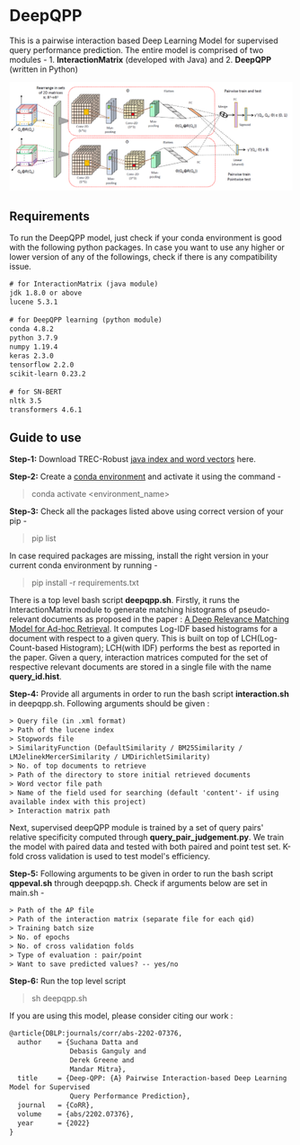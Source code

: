 ﻿# DeepQPP
This is a pairwise interaction based Deep Learning Model for supervised query performance prediction. 
The entire model is comprised of two modules - 1. **InteractionMatrix** (developed with Java) and 
2. **DeepQPP** (written in Python) 

![Alt text](deepqpp_model.png?raw=true "Title")

## Requirements
To run the DeepQPP model, just check if your conda environment is good with the following python packages. 
In case you want to use any higher or lower version of any of the followings, check if there is any 
compatibility issue.
````````````````````````````````````````````
# for InteractionMatrix (java module)
jdk 1.8.0 or above
lucene 5.3.1

# for DeepQPP learning (python module)
conda 4.8.2
python 3.7.9
numpy 1.19.4
keras 2.3.0
tensorflow 2.2.0
scikit-learn 0.23.2

# for SN-BERT
nltk 3.5
transformers 4.6.1
````````````````````````````````````````````
## Guide to use
**Step-1:** Download TREC-Robust [java index and word vectors](https://drive.google.com/drive/folders/13k0AFcIemmtBvBpaBCyJR7ZYUIoRf2Kx?usp=sharing) here.

**Step-2:** Create a [conda environment](https://phoenixnap.com/kb/how-to-install-anaconda-ubuntu-18-04-or-20-04) 
and activate it using the command - 
> conda activate <environment_name>

**Step-3:** Check all the packages listed above using correct version of your pip -
> pip list

In case required packages are missing, install the right version in your current conda environment by running -
> pip install -r requirements.txt 

There is a top level bash script **deepqpp.sh**. Firstly, it runs the InteractionMatrix module to generate matching histograms of pseudo-relevant documents as proposed in the paper : [A Deep Relevance Matching Model for Ad-hoc Retrieval](https://dl.acm.org/doi/10.1145/2983323.2983769). It computes Log-IDF based histograms for a document with respect to a given query. This is built on top of LCH(Log-Count-based Histogram); LCH(with IDF) performs the best as reported in the paper. Given a query, interaction matrices computed for the set of respective relevant documents are stored in a single file with the name **query_id.hist**.

**Step-4:** Provide all arguments in order to run the bash script **interaction.sh** in deepqpp.sh. Following arguments should be given :
``````````````````````````````````````````````````````````````````````````````````````````
> Query file (in .xml format)
> Path of the lucene index
> Stopwords file
> SimilarityFunction (DefaultSimilarity / BM25Similarity / LMJelinekMercerSimilarity / LMDirichletSimilarity)
> No. of top documents to retrieve
> Path of the directory to store initial retrieved documents
> Word vector file path
> Name of the field used for searching (default 'content'- if using available index with this project)
> Interaction matrix path
``````````````````````````````````````````````````````````````````````````````````````````

Next, supervised deepQPP module is trained by a set of query pairs' relative specificity computed through **query_pair_judgement.py**. We train the model with paired data and tested with both paired and point test set. K-fold cross validation is used to test model's efficiency. 

**Step-5:** Following arguments to be given in order to run the bash script **qppeval.sh** through deepqpp.sh. Check if arguments below are set in main.sh -
``````````````````````````````````````````````````````````````````````````````````````````
> Path of the AP file
> Path of the interaction matrix (separate file for each qid)
> Training batch size
> No. of epochs
> No. of cross validation folds
> Type of evaluation : pair/point
> Want to save predicted values? -- yes/no
``````````````````````````````````````````````````````````````````````````````````````````
**Step-6:** Run the top level script
> sh deepqpp.sh

If you are using this model, please consider citing our work :
`````````````````````````````````````````````````
@article{DBLP:journals/corr/abs-2202-07376,
  author    = {Suchana Datta and
               Debasis Ganguly and
               Derek Greene and
               Mandar Mitra},
  title     = {Deep-QPP: {A} Pairwise Interaction-based Deep Learning Model for Supervised
               Query Performance Prediction},
  journal   = {CoRR},
  volume    = {abs/2202.07376},
  year      = {2022}
}
`````````````````````````````````````````````````
